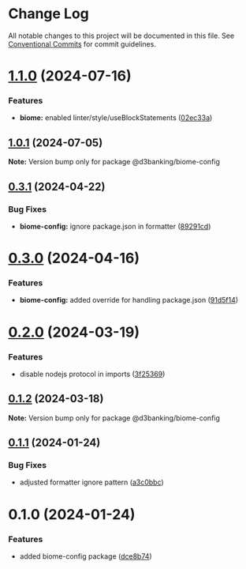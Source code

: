 # Change Log

All notable changes to this project will be documented in this file.
See [Conventional Commits](https://conventionalcommits.org) for commit guidelines.

# [1.1.0](https://github.com/LodoSoftware/javascript-style-guide/compare/@d3banking/biome-config@1.0.1...@d3banking/biome-config@1.1.0) (2024-07-16)

### Features

- **biome:** enabled linter/style/useBlockStatements ([02ec33a](https://github.com/LodoSoftware/javascript-style-guide/commit/02ec33a21613678a014b3a09e5eb227d729507f8))

## [1.0.1](https://github.com/LodoSoftware/javascript-style-guide/compare/@d3banking/biome-config@0.3.1...@d3banking/biome-config@1.0.1) (2024-07-05)

**Note:** Version bump only for package @d3banking/biome-config

## [0.3.1](https://github.com/LodoSoftware/javascript-style-guide/compare/@d3banking/biome-config@0.3.0...@d3banking/biome-config@0.3.1) (2024-04-22)

### Bug Fixes

- **biome-config:** ignore package.json in formatter ([89291cd](https://github.com/LodoSoftware/javascript-style-guide/commit/89291cd2c82a61ef7c6e96d7b9f7cf1ecd9ca6cc))

# [0.3.0](https://github.com/LodoSoftware/javascript-style-guide/compare/@d3banking/biome-config@0.2.0...@d3banking/biome-config@0.3.0) (2024-04-16)

### Features

- **biome-config:** added override for handling package.json ([91d5f14](https://github.com/LodoSoftware/javascript-style-guide/commit/91d5f14376446e0001f0d3760c4085d367af58ca))

# [0.2.0](https://github.com/LodoSoftware/javascript-style-guide/compare/@d3banking/biome-config@0.1.2...@d3banking/biome-config@0.2.0) (2024-03-19)

### Features

- disable nodejs protocol in imports ([3f25369](https://github.com/LodoSoftware/javascript-style-guide/commit/3f25369547a44cbfdd145d27ba0e07a0fee3ad50))

## [0.1.2](https://github.com/LodoSoftware/javascript-style-guide/compare/@d3banking/biome-config@0.1.1...@d3banking/biome-config@0.1.2) (2024-03-18)

**Note:** Version bump only for package @d3banking/biome-config

## [0.1.1](https://github.com/LodoSoftware/javascript-style-guide/compare/@d3banking/biome-config@0.1.0...@d3banking/biome-config@0.1.1) (2024-01-24)

### Bug Fixes

- adjusted formatter ignore pattern ([a3c0bbc](https://github.com/LodoSoftware/javascript-style-guide/commit/a3c0bbc1f4b654ab955729c468a5c92bab123898))

# 0.1.0 (2024-01-24)

### Features

- added biome-config package ([dce8b74](https://github.com/LodoSoftware/javascript-style-guide/commit/dce8b74566823d1d54924b4729e3db72ec77234e))
